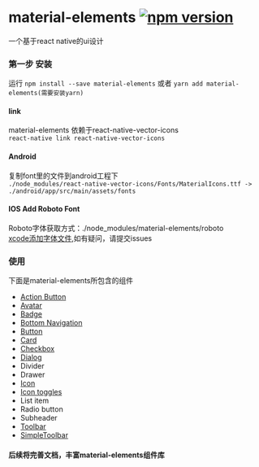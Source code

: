 # material-elements [![npm version](https://badge.fury.io/js/material-elements.svg)](https://badge.fury.io/js/material-elements)
一个基于react native的ui设计
### 第一步 安装
运行 `npm install --save material-elements` 或者 `yarn add material-elements(需要安装yarn)`


#### link
material-elements 依赖于react-native-vector-icons <br/>
`react-native link react-native-vector-icons`

#### Android
复制font里的文件到android工程下<br/>
`./node_modules/react-native-vector-icons/Fonts/MaterialIcons.ttf -> ./android/app/src/main/assets/fonts`

#### IOS Add Roboto Font

Roboto字体获取方式：./node_modules/material-elements/roboto  <br/>
[xcode添加字体文件](http://blog.csdn.net/huanghuanghonghong/article/details/52723364),如有疑问，请提交issues

### 使用

下面是material-elements所包含的组件

- [Action Button](https://github.com/react-native-studio/material-elements/blob/master/docs/ActionButton.md)
- [Avatar](https://github.com/react-native-studio/material-elements/blob/master/docs/Avatar.md)
- [Badge](https://github.com/react-native-studio/material-elements/blob/master/docs/Badge.md)
- [Bottom Navigation](https://github.com/react-native-studio/material-elements/blob/master/docs/BottomNavigation.md)
- [Button](https://github.com/react-native-studio/material-elements/blob/master/docs/Button.md)
- [Card](https://github.com/react-native-studio/material-elements/blob/master/docs/Card.md)
- [Checkbox](https://github.com/react-native-studio/material-elements/blob/master/docs/Checkbox.md)
- [Dialog](https://github.com/react-native-studio/material-elements/blob/master/docs/Dialog.md)
- Divider
- Drawer
- [Icon](https://github.com/react-native-studio/material-elements/blob/master/docs/Icon.md)
- [Icon toggles](https://github.com/react-native-studio/material-elements/blob/master/docs/IconToggle.md)
- List item
- Radio button
- Subheader
- [Toolbar](https://github.com/react-native-studio/material-elements/blob/master/docs/Toolbar.md)
- [SimpleToolbar](https://github.com/react-native-studio/material-elements/blob/master/docs/SimpleToolbar.md)

#### 后续将完善文档，丰富material-elements组件库

